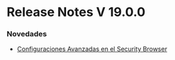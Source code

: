 # Release Notes V 19.0.0

### **Novedades**

* [Configuraciones Avanzadas en el Security Browser](configuraciones-avanzadas-en-el-security-browser.md)
